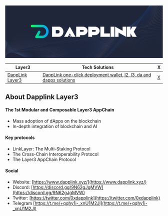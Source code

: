 
[![Dapplink](https://github.com/eniac-x-labs/.github/blob/main/profile/dapplink.jpeg)](https://github.com/eniac-x-labs)

| Layer3                                      | Tech Solutions                                                                                                   | X                             |
|-----------------------------------------------------|------------------------------------------------------------------------------------------------------------------|-------------------------------|
| [DappLink Layer3](https://github.com/eniac-x-labs)  | [DappLink one-click deployment wallet, l2, l3, da and dapps solutions](https://github.com/dapplink-labs)         | [X](https://x.com/0xdapplink) |

## About Dapplink Layer3

#### The 1st Modular and Composable Layer3 AppChain 
- Mass adoption of dApps on the blockchain
- In-depth integration of blockchain and AI

#### Key protocols
- LinkLayer: The Multi-Staking Protocol
- The Cross-Chain Interoperability Protocol
- The Layer3 AppChain Protocol

#### Social

* Website: [https://www.dapplink.xyz/](https://www.dapplink.xyz/)
* Discord: [https://discord.gg/9N62gJgMVW](https://discord.gg/9N62gJgMVW)
* Twitter: [https://twitter.com/0xdapplink](https://twitter.com/0xdapplink)
* Telegram [https://t.me/+qqhy1i-_xnU1M2Jl](https://t.me/+qqhy1i-_xnU1M2Jl)

